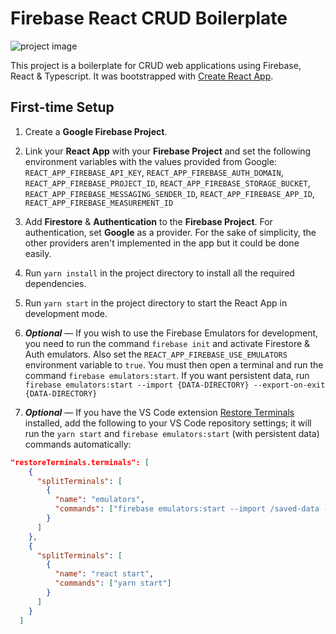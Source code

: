 # Firebase React CRUD Boilerplate

![project image](https://repository-images.githubusercontent.com/533463497/7b279ad7-53b7-4c62-b60b-4281f571bdcf)

This project is a boilerplate for CRUD web applications using Firebase, React & Typescript. It was bootstrapped with [Create React App](https://github.com/facebook/create-react-app).

## First-time Setup

1. Create a **Google Firebase Project**.

2. Link your **React App** with your **Firebase Project** and set the following environment variables with the values provided from Google: `REACT_APP_FIREBASE_API_KEY`, `REACT_APP_FIREBASE_AUTH_DOMAIN`, `REACT_APP_FIREBASE_PROJECT_ID`, `REACT_APP_FIREBASE_STORAGE_BUCKET`, `REACT_APP_FIREBASE_MESSAGING_SENDER_ID`, `REACT_APP_FIREBASE_APP_ID`, `REACT_APP_FIREBASE_MEASUREMENT_ID`

3. Add **Firestore** & **Authentication** to the **Firebase Project**. For authentication, set **Google** as a provider. For the sake of simplicity, the other providers aren't implemented in the app but it could be done easily.

4. Run `yarn install` in the project directory to install all the required dependencies.

5. Run `yarn start` in the project directory to start the React App in development mode.

6. **_Optional_** — If you wish to use the Firebase Emulators for development, you need to run the command `firebase init` and activate Firestore & Auth emulators. Also set the `REACT_APP_FIREBASE_USE_EMULATORS` environment variable to `true`. You must then open a terminal and run the command `firebase emulators:start`. If you want persistent data, run `firebase emulators:start --import {DATA-DIRECTORY} --export-on-exit {DATA-DIRECTORY}`

7. **_Optional_** — If you have the VS Code extension [Restore Terminals](https://marketplace.visualstudio.com/items?itemName=EthanSK.restore-terminals) installed, add the following to your VS Code repository settings; it will run the `yarn start` and `firebase emulators:start` (with persistent data) commands automatically:

```JSON
"restoreTerminals.terminals": [
    {
      "splitTerminals": [
        {
          "name": "emulators",
          "commands": ["firebase emulators:start --import /saved-data --export-on-exit /saved-data"]
        }
      ]
    },
    {
      "splitTerminals": [
        {
          "name": "react start",
          "commands": ["yarn start"]
        }
      ]
    }
  ]
```
